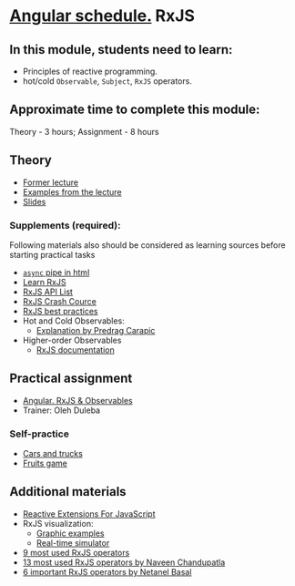 # [Angular schedule.](../../README.md) RxJS

## In this module, students need to learn:

- Principles of reactive programming.
- hot/cold `Observable`, `Subject`, `RxJS`  operators.

## Approximate time to complete this module:

Theory - 3 hours;
Assignment - 8 hours

## Theory

- [Former lecture](https://youtu.be/fkmbA1LXAak)
- [Examples from the lecture](https://github.com/pavelrazuvalau/angular-lectures/tree/master/rxjs-observables)
- [Slides](https://slides.com/pavelrazuvalau/angular-rxjs)

### Supplements (required):

Following materials also should be considered as learning sources before starting practical tasks

- [`async` pipe in html](https://www.telerik.com/blogs/angular-basics-step-by-step-understanding-async-pipe)
- [Learn RxJS](https://www.learnrxjs.io)
- [RxJS API List](https://rxjs-dev.firebaseapp.com/api)
- [RxJS Crash Cource](https://youtu.be/tGWBy6Vqq9w)
- [RxJS best practices](https://blog.brecht.io/rxjs-best-practices-in-angular)
- Hot and Cold Observables:
    - [Explanation by Predrag Carapic](https://www.decodedfrontend.io/hot-vs-cold-observable-in-rxjs)
- Higher-order Observables
    - [RxJS documentation](https://rxjs.dev/guide/higher-order-observables)

## Practical assignment

- [Angular. RxJS & Observables](../../../tasks/angular/rxjs-observables-http.md)
- Trainer: Oleh Duleba

### Self-practice

- [Cars and trucks](https://stackblitz.com/edit/angular-rxjs-exercise?file=index.ts)
- [Fruits game](https://www.rxjs-fruits.com)

## Additional materials

- [Reactive Extensions For JavaScript](https://www.npmjs.com/package/rxjs)
- RxJS visualization:
    - [Graphic examples](https://rxjs-visualize.explosionpills.com)
    - [Real-time simulator](https://rxviz.com)
- [9 most used RxJS operators](https://www.linkedin.com/pulse/top-9-commonly-used-rxjs-operators-angular-akash-chauhan)
- [13 most used RxJS operators by Naveen Chandupatla](https://medium.com/@nkchandupatla/rxjs-most-commonly-used-operators-b987e526ceb6)
- [6 important RxJS operators by Netanel Basal](https://netbasal.com/rxjs-six-operators-that-you-must-know-5ed3b6e238a0)
